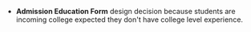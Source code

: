 - **Admission Education Form** design decision because students are incoming college expected they don't have college
  level
  experience.